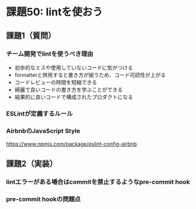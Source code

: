 # 課題50: lintを使おう

## 課題1（質問）
### チーム開発でlintを使うべき理由

- 初歩的なミスや使用していないコードに気がつける
- formatterと併用すると書き方が揃うため、コード可読性が上がる
- コードレビューの時間を短縮できる
- 綺麗で良いコードの書き方を学ぶことができる
- 結果的に良いコードで構成されたプロダクトになる
### ESLintが定義するルール

### AirbnbのJavaScript Style
https://www.npmjs.com/package/eslint-config-airbnb



## 課題2（実装）

### lintエラーがある場合はcommitを禁止するようなpre-commit hook

### pre-commit hookの問題点
